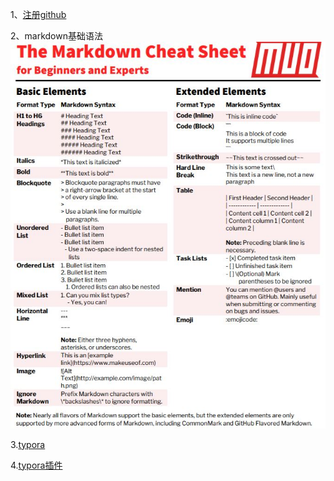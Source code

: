 1、[注册github](https://github.com/)

2、markdown基础语法 ![](./sources/markdown.png)

3.[typora](https://typora.io/)

4.[typora插件](https://github.com/jgm/pandoc/releases/tag/2.10.1)
